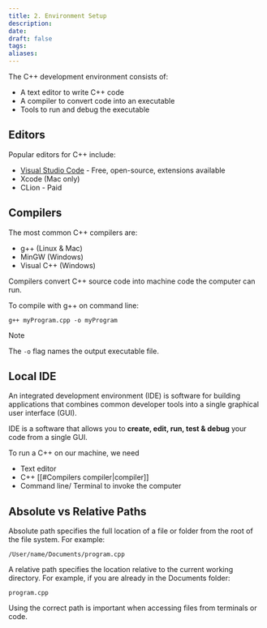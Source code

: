 ```yaml
---
title: 2. Environment Setup
description: 
date: 
draft: false
tags: 
aliases: 
---
```


The C++ development environment consists of:

- A text editor to write C++ code
- A compiler to convert code into an executable
- Tools to run and debug the executable

## Editors

Popular editors for C++ include:

- [Visual Studio Code](https://code.visualstudio.com/download) - Free, open-source, extensions available
- Xcode (Mac only)
- CLion - Paid

## Compilers

The most common C++ compilers are:
- g++ (Linux & Mac)
- MinGW (Windows)
- Visual C++ (Windows)

Compilers convert C++ source code into machine code the computer can run.

To compile with g++ on command line:

```
g++ myProgram.cpp -o myProgram
```

> [!NOTE]
> The `-o` flag names the output executable file.

## Local IDE

An integrated development environment (IDE) is software for building applications that combines common developer tools into a single graphical user interface (GUI).

IDE is a software that allows you to **create, edit, run, test & debug** your code from a single GUI.

To run a C++ on our machine, we need
- Text editor 
- C++ [[#Compilers compiler|compiler]]
- Command line/ Terminal to invoke the computer 

## Absolute vs Relative Paths

Absolute path specifies the full location of a file or folder from the root of the file system. For example:

```
/User/name/Documents/program.cpp
```

A relative path specifies the location relative to the current working directory. For example, if you are already in the Documents folder:

```
program.cpp
```

Using the correct path is important when accessing files from terminals or code.